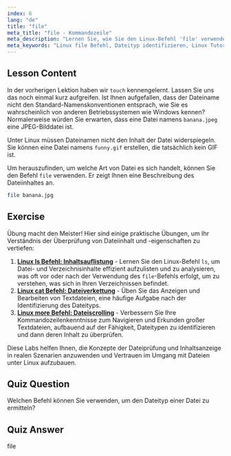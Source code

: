 ```yaml
---
index: 6
lang: "de"
title: "file"
meta_title: "file - Kommandozeile"
meta_description: "Lernen Sie, wie Sie den Linux-Befehl 'file' verwenden, um Dateitypen und -inhalte zu identifizieren. Verstehen Sie Linux-Dateibenennungskonventionen mit diesem anfängerfreundlichen Leitfaden."
meta_keywords: "Linux file Befehl, Dateityp identifizieren, Linux Tutorial, Dateibenennung, Linux für Anfänger, Linux Anleitung"
---
```


## Lesson Content

In der vorherigen Lektion haben wir `touch` kennengelernt. Lassen Sie uns das noch einmal kurz aufgreifen. Ist Ihnen aufgefallen, dass der Dateiname nicht den Standard-Namenskonventionen entsprach, wie Sie es wahrscheinlich von anderen Betriebssystemen wie Windows kennen? Normalerweise würden Sie erwarten, dass eine Datei namens `banana.jpeg` eine JPEG-Bilddatei ist.

Unter Linux müssen Dateinamen nicht den Inhalt der Datei widerspiegeln. Sie können eine Datei namens `funny.gif` erstellen, die tatsächlich kein GIF ist.

Um herauszufinden, um welche Art von Datei es sich handelt, können Sie den Befehl `file` verwenden. Er zeigt Ihnen eine Beschreibung des Dateiinhaltes an.

```bash
file banana.jpg
```

## Exercise

Übung macht den Meister! Hier sind einige praktische Übungen, um Ihr Verständnis der Überprüfung von Dateiinhalt und -eigenschaften zu vertiefen:

1. **[Linux ls Befehl: Inhaltsauflistung](https://labex.io/de/labs/linux-linux-ls-command-content-listing-219205)** - Lernen Sie den Linux-Befehl `ls`, um Datei- und Verzeichnisinhalte effizient aufzulisten und zu analysieren, was oft vor oder nach der Verwendung des `file`-Befehls erfolgt, um zu verstehen, was sich in Ihren Verzeichnissen befindet.
2. **[Linux cat Befehl: Dateiverkettung](https://labex.io/de/labs/linux-linux-cat-command-file-concatenating-210986)** - Üben Sie das Anzeigen und Bearbeiten von Textdateien, eine häufige Aufgabe nach der Identifizierung des Dateityps.
3. **[Linux more Befehl: Dateiscrolling](https://labex.io/de/labs/linux-linux-more-command-file-scrolling-214299)** - Verbessern Sie Ihre Kommandozeilenkenntnisse zum Navigieren und Erkunden großer Textdateien, aufbauend auf der Fähigkeit, Dateitypen zu identifizieren und dann deren Inhalt zu überprüfen.

Diese Labs helfen Ihnen, die Konzepte der Dateiprüfung und Inhaltsanzeige in realen Szenarien anzuwenden und Vertrauen im Umgang mit Dateien unter Linux aufzubauen.

## Quiz Question

Welchen Befehl können Sie verwenden, um den Dateityp einer Datei zu ermitteln?

## Quiz Answer

file
